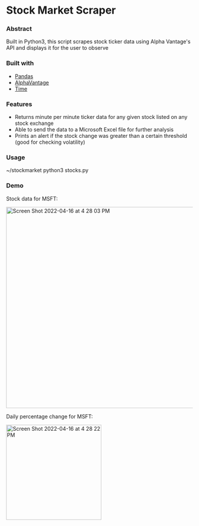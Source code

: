 # Stock Market Scraper
### Abstract
Built in Python3, this script scrapes stock ticker data using Alpha Vantage's API and displays it for the user to observe

### Built with
* [Pandas](https://pandas.pydata.org)
* [AlphaVantage](https://www.alphavantage.co)
* [Time](https://docs.python.org/3/library/time.html)

### Features
* Returns minute per minute ticker data for any given stock listed on any stock exchange 
* Able to send the data to a Microsoft Excel file for further analysis
* Prints an alert if the stock change was greater than a certain threshold (good for checking volatility)

### Usage
~/stockmarket python3 stocks.py

### Demo

Stock data for MSFT:

<img width="544" alt="Screen Shot 2022-04-16 at 4 28 03 PM" src="https://user-images.githubusercontent.com/77243976/163690402-27c49699-74b8-41dd-af74-7e8fef225f78.png">

Daily percentage change for MSFT:

<img width="257" alt="Screen Shot 2022-04-16 at 4 28 22 PM" src="https://user-images.githubusercontent.com/77243976/163690414-98baa7a8-62a5-42aa-8ef1-f00f8f0b91c9.png">
